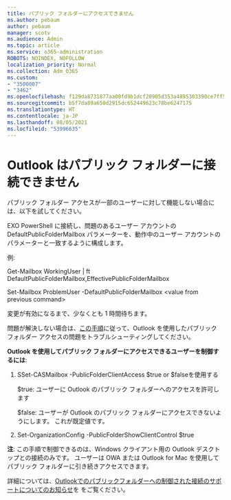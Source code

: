 ```yaml
---
title: パブリック フォルダーにアクセスできません
ms.author: pebaum
author: pebaum
manager: scotv
ms.audience: Admin
ms.topic: article
ms.service: o365-administration
ROBOTS: NOINDEX, NOFOLLOW
localization_priority: Normal
ms.collection: Adm_O365
ms.custom:
- "3500007"
- "3462"
ms.openlocfilehash: f129da8731877aa00fd9b1dcf20905d353a4895303390ce7ff5642a8ff3ccbc2
ms.sourcegitcommit: b5f7da89a650d2915dc652449623c78be6247175
ms.translationtype: HT
ms.contentlocale: ja-JP
ms.lasthandoff: 08/05/2021
ms.locfileid: "53996635"
---
```

# <a name="outlook-cannot-connect-to-public-folders"></a>Outlook はパブリック フォルダーに接続できません

パブリック フォルダー アクセスが一部のユーザーに対して機能しない場合には、以下を試してください。

EXO PowerShell に接続し、問題のあるユーザー アカウントの DefaultPublicFolderMailbox パラメーターを、動作中のユーザー アカウントのパラメーターと一致するように構成します。

例:

Get-Mailbox WorkingUser | ft DefaultPublicFolderMailbox,EffectivePublicFolderMailbox

Set-Mailbox ProblemUser -DefaultPublicFolderMailbox \<value from previous command>

変更が有効になるまで、少なくとも 1 時間待ちます。

問題が解決しない場合は、[この手順](https://aka.ms/pfcte)に従って、Outlook を使用したパブリック フォルダー アクセスの問題をトラブルシューティングしてください。
 
**Outlook を使用してパブリック フォルダーにアクセスできるユーザーを制御するには**:

1.  SSet-CASMailbox <mailboxname> -PublicFolderClientAccess $true or $falseを使用する  
      
    $true: ユーザーに Outlook のパブリック フォルダーへのアクセスを許可します  
      
    $false: ユーザーが Outlook のパブリック フォルダーにアクセスできないようにします。 これが既定値です。  
        
2.  Set-OrganizationConfig -PublicFolderShowClientControl $true   
      
**注**: この手順で制御できるのは、Windows クライアント用の Outlook デスクトップとの接続のみです。 ユーザーは OWA または Outlook for Mac を使用してパブリック フォルダーに引き続きアクセスできます。
 
詳細については、[Outlookでのパブリックフォルダーへの制御された接続のサポートについてのお知らせ](https://aka.ms/controlpf)を をご覧ください。